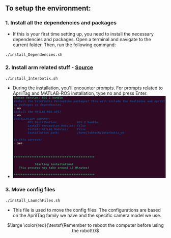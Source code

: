 ## To setup the environment:
### 1. Install all the dependencies and packages
- If this is your first time setting up, you need to install the necessary dependencies and packages. Open a terminal and navigate to the current folder. Then, run the following command:
```
./install_Dependencies.sh
```

### 2. Install arm related stuff - [Source](https://docs.trossenrobotics.com/interbotix_xsarms_docs/ros_interface/ros2/software_setup.html)
```
./install_Interbotix.sh
```
- During the installation, you'll encounter prompts. For prompts related to AprilTag and MATLAB-ROS installation, type no and press Enter.
- ![](/media/interbotix_install.png)


### 3. Move config files
```
./install_LaunchFiles.sh
```
- This file is used to move the config files. The configurations are based on the AprilTag family we have and the specific camera model we use.
  
<p align="center">
$\large \color{red}{\textsf{Remember to reboot the computer before using the robot!}}$
</p>
